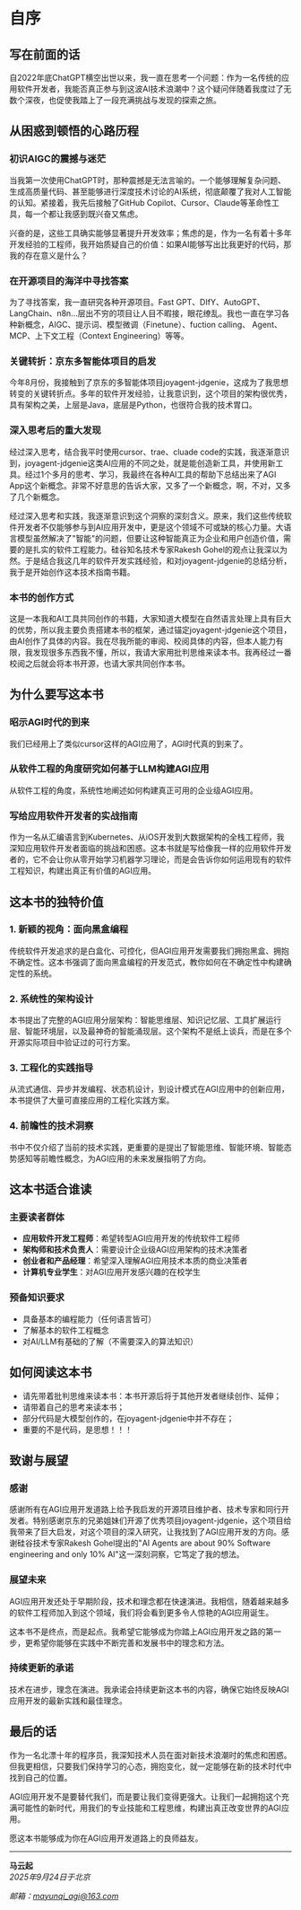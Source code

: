 # 自序

## 写在前面的话

自2022年底ChatGPT横空出世以来，我一直在思考一个问题：作为一名传统的应用软件开发者，我能否真正参与到这波AI技术浪潮中？这个疑问伴随着我度过了无数个深夜，也促使我踏上了一段充满挑战与发现的探索之旅。

## 从困惑到顿悟的心路历程

### 初识AIGC的震撼与迷茫

当我第一次使用ChatGPT时，那种震撼是无法言喻的。一个能够理解复杂问题、生成高质量代码、甚至能够进行深度技术讨论的AI系统，彻底颠覆了我对人工智能的认知。紧接着，我先后接触了GitHub Copilot、Cursor、Claude等革命性工具，每一个都让我感到既兴奋又焦虑。

兴奋的是，这些工具确实能够显著提升开发效率；焦虑的是，作为一名有着十多年开发经验的工程师，我开始质疑自己的价值：如果AI能够写出比我更好的代码，那我的存在意义是什么？

### 在开源项目的海洋中寻找答案

为了寻找答案，我一直研究各种开源项目。Fast GPT、DIfY、AutoGPT、LangChain、n8n...层出不穷的项目让人目不暇接，眼花缭乱。我也一直在学习各种新概念，AIGC、提示词、模型微调（Finetune）、fuction calling、 Agent、 MCP、上下文工程（Context Engineering）等等。


### 关键转折：京东多智能体项目的启发

今年8月份，我接触到了京东的多智能体项目joyagent-jdgenie，这成为了我思想转变的关键转折点。多年的软件开发经验，让我意识到，这个项目的架构很优秀，具有架构之美，上层是Java，底层是Python，也很符合我的技术胃口。

### 深入思考后的重大发现
经过深入思考，结合我平时使用cursor、trae、cluade code的实践，我逐渐意识到，joyagent-jdgenie这类AI应用的不同之处，就是能创造新工具，并使用新工具。经过1个多月的思考、学习，我最终在各种AI工具的帮助下总结出来了AGI App这个新概念。非常不好意思的告诉大家，又多了一个新概念，啊，不对，又多了几个新概念。

经过深入思考和实践，我逐渐意识到这个洞察的深刻含义。原来，我们这些传统软件开发者不仅能够参与到AI应用开发中，更是这个领域不可或缺的核心力量。大语言模型虽然解决了"智能"的问题，但要让这种智能真正为企业和用户创造价值，需要的是扎实的软件工程能力。硅谷知名技术专家Rakesh Gohel的观点让我深以为然。于是结合我这几年的软件开发实践经验，和对joyagent-jdgenie的总结分析，我于是开始创作这本技术指南书籍。

### 本书的创作方式
这是一本我和AI工具共同创作的书籍，大家知道大模型在自然语言处理上具有巨大的优势，所以我主要负责搭建本书的框架，通过锚定joyagent-jdgenie这个项目，由AI创作了具体的内容。我在尽我所能的审阅、校阅具体的内容，但本人能力有限，我发现很多东西我不懂，所以，我请大家用批判思维来读本书。我再经过一番校阅之后就会将本书开源，也请大家共同创作本书。



## 为什么要写这本书

### 昭示AGI时代的到来
我们已经用上了类似cursor这样的AGI应用了，AGI时代真的到来了。

### 从软件工程的角度研究如何基于LLM构建AGI应用

从软件工程的角度，系统性地阐述如何构建真正可用的企业级AGI应用。


### 写给应用软件开发者的实战指南

作为一名从汇编语言到Kubernetes、从iOS开发到大数据架构的全栈工程师，我深知应用软件开发者面临的挑战和困惑。这本书就是写给像我一样的应用软件开发者的，它不会让你从零开始学习机器学习理论，而是会告诉你如何运用现有的软件工程知识，构建出真正有价值的AGI应用。


## 这本书的独特价值

### 1. 新颖的视角：面向黑盒编程

传统软件开发追求的是白盒化、可控化，但AGI应用开发需要我们拥抱黑盒、拥抱不确定性。这本书强调了面向黑盒编程的开发范式，教你如何在不确定性中构建确定性的系统。

### 2. 系统性的架构设计

本书提出了完整的AGI应用分层架构：智能思维层、知识记忆层、工具扩展运行层、智能环境层，以及最神奇的智能涌现层。这个架构不是纸上谈兵，而是在多个开源实际项目中验证过的可行方案。

### 3. 工程化的实践指导

从流式通信、异步并发编程、状态机设计，到设计模式在AGI应用中的创新应用，本书提供了大量可直接应用的工程化实践方案。

### 4. 前瞻性的技术洞察

书中不仅介绍了当前的技术实践，更重要的是提出了智能思维、智能环境、智能态势感知等前瞻性概念，为AGI应用的未来发展指明了方向。



## 这本书适合谁读

### 主要读者群体

- **应用软件开发工程师**：希望转型AGI应用开发的传统软件工程师
- **架构师和技术负责人**：需要设计企业级AGI应用架构的技术决策者  
- **创业者和产品经理**：希望深入理解AGI应用技术本质的商业决策者
- **计算机专业学生**：对AGI应用开发感兴趣的在校学生

### 预备知识要求

- 具备基本的编程能力（任何语言皆可）
- 了解基本的软件工程概念
- 对AI/LLM有基础的了解（不需要深入的算法知识）

## 如何阅读这本书

* 请先带着批判思维来读本书：本书开源后将于其他开发者继续创作、延伸；
* 请带着自己的思考来读本书；
* 部分代码是大模型创作的，在joyagent-jdgenie中并不存在；
* 重要的不是代码，是思想！！！


## 致谢与展望

### 感谢

感谢所有在AGI应用开发道路上给予我启发的开源项目维护者、技术专家和同行开发者。特别感谢京东的兄弟姐妹们开源了优秀项目joyagent-jdgenie，这个项目给我带来了巨大启发，对这个项目的深入研究，让我找到了AGI应用开发的方向。感谢硅谷技术专家Rakesh Gohel提出的"AI Agents are about 90% Software engineering and only 10% AI"这一深刻洞察，它笃定了我的想法。


### 展望未来

AGI应用开发还处于早期阶段，技术和理念都在快速演进。我相信，随着越来越多的软件工程师加入到这个领域，我们将会看到更多令人惊艳的AGI应用诞生。

这本书不是终点，而是起点。我希望它能够成为你踏上AGI应用开发之路的第一步，更希望你能够在实践中不断完善和发展书中的理念和方法。

### 持续更新的承诺

技术在进步，理念在演进。我承诺会持续更新这本书的内容，确保它始终反映AGI应用开发的最新实践和最佳理念。

## 最后的话

作为一名北漂十年的程序员，我深知技术人员在面对新技术浪潮时的焦虑和困惑。但我更相信，只要我们保持学习的心态，拥抱变化，就一定能够在新的技术时代中找到自己的位置。

AGI应用开发不是要替代我们，而是要让我们变得更强大。让我们一起拥抱这个充满可能性的新时代，用我们的专业技能和工程思维，构建出真正改变世界的AGI应用。

愿这本书能够成为你在AGI应用开发道路上的良师益友。

---

**马云起**  
*2025年9月24日于北京*

*邮箱：mayunqi_agi@163.com*